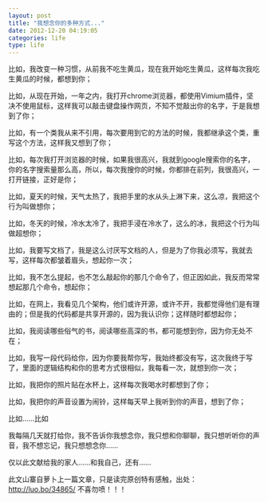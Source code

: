 ```yaml
---
layout: post
title: "我想念你的多种方式..."
date: 2012-12-20 04:19:05
categories: life
type: life
---
```


比如，我改变一种习惯，从前我不吃生黄瓜，现在我开始吃生黄瓜，这样每次我吃生黄瓜的时候，都想到你；

比如，从现在开始，一年之内，我打开chrome浏览器，都使用Vimium插件，坚决不使用鼠标，这样我可以敲击键盘操作网页，不知不觉敲出你的名字，于是我想到了你；

比如，有一个类我从来不引用，每次要用到它的方法的时候，我都继承这个类，重写这个方法，这样我又想到了你；

比如，每次我打开浏览器的时候，如果我很高兴，我就到google搜索你的名字，你的名字搜索量那么高，所以，每次我搜你的时候，你都排在前列，我很高兴，一打开链接，正好是你；

比如，夏天的时候，天气太热了，我把手里的水从头上淋下来，这么凉，我把这个行为叫做想你；

比如，冬天的时候，冷水太冷了，我把手浸在冷水了，这么的冰，我把这个行为叫做超想你；

比如，我要写文档了，我是这么讨厌写文档的人，但是为了你我必须写，我就去写，这样每次都皱着眉头，想起你一次；

比如，我不怎么提起，也不怎么敲起你的那几个命令了，但正因如此，我反而常常想起那几个命令，想起你；

比如，在网上，我看见几个架构，他们或许开源，或许不开，我都觉得他们是有理由的；但是我的代码都是共享开源的，因为我认识你；这样随时都想起你；

比如，我阅读哪些俗气的书，阅读哪些高深的书，都可能想到你，因为你无处不在；

比如，我写一段代码给你，因为你要我帮你写，我始终都没有写，这次我终于写了，里面的逻辑结构和你的思考方式很相似，我每看一次，就想到你一次；

比如，我把你的照片贴在水杯上，这样每次我喝水时都想到了你；

比如，我把你的声音设置为闹铃，这样每天早上我听到你的声音，想到了你；

比如……比如

我每隔几天就打给你，我不告诉你我想念你，我只想和你聊聊，我只想听听你的声音，我不想忘记，我只想想念你……


仅以此文献给我的家人……和我自己，还有……



此文山寨自萝卜上一篇文章，只是读完原创特有感触，出处：
http://luo.bo/34865/
不喜勿喷！！！